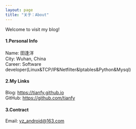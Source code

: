 ```yaml
---
layout: page
title: "关于：About"
---
```

Welcome to visit my blog!

#### 1.Personal Info
Name: 田逢洋  
City: Wuhan, China  
Career: Software developer(Linux&TCP/IP&Netfilter&Iptables&Python&Mysql)  

#### 2.My Links
Blog: <https://tianfy.github.io>  
GitHub: <https://github.com/tianfy>    


#### 3.Contract
Email: yz_android@163.com 
